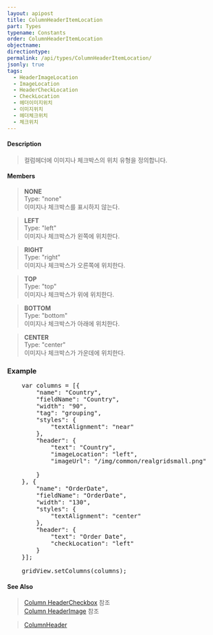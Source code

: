 ```yaml
---
layout: apipost
title: ColumnHeaderItemLocation
part: Types
typename: Constants
order: ColumnHeaderItemLocation
objectname: 
directiontype: 
permalink: /api/types/ColumnHeaderItemLocation/
jsonly: true
tags: 
  - HeaderImageLocation
  - ImageLocation
  - HeaderCheckLocation
  - CheckLocation
  - 헤더이미지위치
  - 이미지위치
  - 헤더체크위치
  - 체크위치
---
```



#### Description

> 컬럼헤더에 이미지나 체크박스의 위치 유형을 정의합니다.   

#### Members

> **NONE**       
> Type: "none"      
> 이미지나 체크박스를 표시하지 않는다.   

> **LEFT**      
> Type: "left"       
> 이미지나 체크박스가 왼쪽에 위치한다.  

> **RIGHT**      
> Type: "right"       
> 이미지나 체크박스가 오른쪽에 위치한다.  

> **TOP**  
> Type: "top"   
> 이미지나 체크박스가 위에 위치한다.  

> **BOTTOM**  
> Type: "bottom"   
> 이미지나 체크박스가 아래에 위치한다.  

> **CENTER**  
> Type: "center"   
> 이미지나 체크박스가 가운데에 위치한다.  

### Example  

<pre class="prettyprint">
	var columns = [{
        "name": "Country",
        "fieldName": "Country",
        "width": "90",
        "tag": "grouping",
        "styles": {
            "textAlignment": "near"
        },
        "header": {
            "text": "Country",
            "imageLocation": "left",
            "imageUrl": "/img/common/realgridsmall.png"
   
        }    
    }, {
        "name": "OrderDate",
        "fieldName": "OrderDate",
        "width": "130",
        "styles": {
            "textAlignment": "center"
        },
        "header": {
            "text": "Order Date",
            "checkLocation": "left"
        }     
	}];
	
	gridView.setColumns(columns);
</pre>

#### See Also 

> [Column HeaderCheckbox](http://demo.realgrid.net/Demo/HeaderCheckbox) 참조  
> [Column HeaderImage](http://demo.realgrid.net/Demo/HeaderImage) 참조  

> [ColumnHeader](/api/types/ColumnHeader)   
